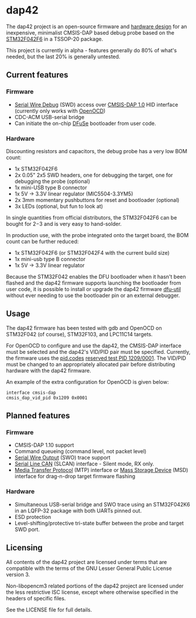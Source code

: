 # dap42
The dap42 project is an open-source firmware and [hardware design](https://github.com/devanlai/dap42-hardware) for an inexpensive, minimalist CMSIS-DAP based debug probe based on the [STM32F042F6](http://www.st.com/web/catalog/mmc/FM141/SC1169/SS1574/LN1823/PF259617) in a TSSOP-20 package.

This project is currently in alpha - features generally do 80% of what's needed, but the last 20% is generally untested.

## Current features
### Firmware
* [Serial Wire Debug](http://www.arm.com/products/system-ip/debug-trace/coresight-soc-components/serial-wire-debug.php) (SWD) access over [CMSIS-DAP 1.0](http://www.arm.com/products/processors/cortex-m/cortex-microcontroller-software-interface-standard.php) HID interface (currently only works with [OpenOCD](http://openocd.org))
* CDC-ACM USB-serial bridge
* Can initiate the on-chip [DFuSe](http://dfu-util.sourceforge.net/dfuse.html) bootloader from user code.

### Hardware
Discounting resistors and capacitors, the debug probe has a very low BOM count:
* 1x STM32F042F6
* 2x 0.05" 2x5 SWD headers, one for debugging the target, one for debugging the probe (optional)
* 1x mini-USB type B connector
* 1x 5V -> 3.3V linear regulator (MIC5504-3.3YM5)
* 2x 3mm momentary pushbuttons for reset and bootloader (optional)
* 3x LEDs (optional, but fun to look at)

In single quantities from official distributors, the STM32F042F6 can be bought for $2-$3 and is very easy to hand-solder.

In production use, with the probe integrated onto the target board, the BOM count can be further reduced:
* 1x STM32F042F6 (or STM32F042F4 with the current build size)
* 1x mini-usb type B connector
* 1x 5V -> 3.3V linear regulator

Because the STM32F042 enables the DFU bootloader when it hasn't been flashed and the dap42 firmware supports launching the bootloader from user code, it is possible to install or upgrade the dap42 firmware [dfu-util](http://dfu-util.sourceforge.net/) without ever needing to use the bootloader pin or an external debugger.

## Usage
The dap42 firmware has been tested with gdb and OpenOCD on STM32F042 (of course), STM32F103, and LPC11C14 targets.

For OpenOCD to configure and use the dap42, the CMSIS-DAP interface must be selected and the dap42's VID/PID pair must be specified.
Currently, the firmware uses the [pid.codes](http://pid.codes/) [reserved test PID 1209/0001](http://pid.codes/1209/0001/).
The VID/PID must be changed to an appropriately allocated pair before distributing hardware with the dap42 firmware.

An example of the extra configuration for OpenOCD is given below:

    interface cmsis-dap
    cmsis_dap_vid_pid 0x1209 0x0001

## Planned features
### Firmware
* CMSIS-DAP 1.10 support
 * Command queueing (command level, not packet level)
 * [Serial Wire Output](http://infocenter.arm.com/help/index.jsp?topic=/com.arm.doc.ddi0314h/Chdfgefg.html) (SWO) trace support
* [Serial Line CAN](http://lxr.free-electrons.com/source/drivers/net/can/slcan.c) (SLCAN) interface - Silent mode, RX only.
* [Media Transfer Protocol](https://en.wikipedia.org/wiki/Media_Transfer_Protocol) (MTP) interface or [Mass Storage Device](https://en.wikipedia.org/wiki/USB_mass_storage_device_class) (MSD) interface for drag-n-drop target firmware flashing

### Hardware
* Simultaneous USB-serial bridge and SWO trace using an STM32F042K6 in an LQFP-32 package with both UARTs pinned out.
* ESD protection
* Level-shifting/protective tri-state buffer between the probe and target SWD port.

## Licensing
All contents of the dap42 project are licensed under terms that are compatible with the terms of the GNU Lesser General Public License version 3.

Non-libopencm3 related portions of the dap42 project are licensed under the less restrictive ISC license, except where otherwise specified in the headers of specific files.

See the LICENSE file for full details.